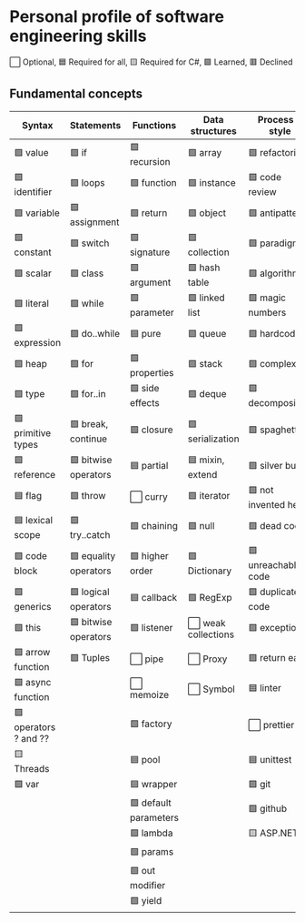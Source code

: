 # Personal profile of software engineering skills

⬜ Optional, 🟦 Required for all, 🟨 Required for С#, 🟩 Learned, 🟥 Declined

## Fundamental concepts

| Syntax               | Statements            | Functions             | Data structures     | Process & style      |
|----------------------|-----------------------|-----------------------|---------------------|----------------------|
| 🟩 value             | 🟩 if                 | 🟩 recursion          | 🟩 array            | 🟩 refactoring       |
| 🟩 identifier        | 🟩 loops              | 🟩 function           | 🟩 instance         | 🟩 code review       |
| 🟩 variable          | 🟩 assignment         | 🟩 return             | 🟩 object           | 🟩 antipatterns      |
| 🟩 constant          | 🟩 switch             | 🟩 signature          | 🟩 collection       | 🟩 paradigm          |
| 🟩 scalar            | 🟩 class              | 🟩 argument           | 🟩 hash table       | 🟩 algorithm         |
| 🟩 literal           | 🟩 while              | 🟩 parameter          | 🟩 linked list      | 🟩 magic numbers     |
| 🟩 expression        | 🟩 do..while          | 🟦 pure               | 🟩 queue            | 🟩 hardcode          |
| 🟩 heap              | 🟩 for                | 🟩 properties         | 🟩 stack            | 🟩 complexity        |
| 🟩 type              | 🟩 for..in            | 🟩 side effects       | 🟩 deque            | 🟩 decomposition     |
| 🟩 primitive types   | 🟩 break, continue    | 🟩 closure            | 🟩 serialization    | 🟩 spaghetti         |
| 🟩 reference         | 🟩 bitwise operators  | 🟦 partial            | 🟦 mixin, extend    | 🟩 silver bullet     |
| 🟦 flag              | 🟩 throw              | ⬜️ curry              | 🟩 iterator         | 🟩 not invented here |
| 🟦 lexical scope     | 🟩 try..catch         | 🟩 chaining           | 🟩 null             | 🟩 dead code         |
| 🟩 code block        | 🟩 equality operators | 🟩 higher order       | 🟩 Dictionary       | 🟩 unreachable code  |
| 🟩 generics          | 🟩 logical operators  | 🟦 callback           | 🟩 RegExp           | 🟩 duplicate code    |
| 🟩 this              | 🟩 bitwise operators  | 🟩 listener           | ⬜️ weak collections | 🟩 exception         |
| 🟩 arrow function    | 🟩 Tuples             | ⬜️ pipe               | ⬜️ Proxy            | 🟩 return early      |
| 🟩 async function    |                       | ⬜️ memoize            | ⬜️ Symbol           | 🟦 linter            |
| 🟩 operators ? and ??|                       | 🟩 factory            |                     | ⬜️ prettier          |
| 🟨 Threads           |                       | 🟦 pool               |                     | 🟦 unittest          |
| 🟩 var               |                       | 🟦 wrapper            |                     | 🟩 git               |
|                      |                       | 🟩 default parameters |                     | 🟩 github            |
|                      |                       | 🟩 lambda             |                     | 🟨 ASP.NET           |
|                      |                       | 🟩 params             |                     |                      |
|                      |                       | 🟩 out modifier       |                     |                      |
|                      |                       | 🟩 yield              |                     |                      |
